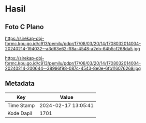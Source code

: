# Hasil

## Foto C Plano

https://sirekap-obj-formc.kpu.go.id/c913/pemilu/pdpr/17/08/03/20/14/1708032014004-20240214-194032--a3d63e62-ff8a-4548-a2eb-64b5cf268da5.jpg

https://sirekap-obj-formc.kpu.go.id/c913/pemilu/pdpr/17/08/03/20/14/1708032014004-20240214-200644--38996f98-087c-4543-8e0e-6fb116076269.jpg


## Metadata

| Key        | Value               |
| ---------- | ------------------- |
| Time Stamp | 2024-02-17 13:05:41 |
| Kode Dapil | 1701                |



